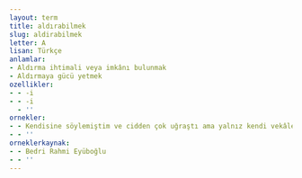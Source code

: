 ```yaml
---
layout: term
title: aldırabilmek
slug: aldirabilmek
letter: A
lisan: Türkçe
anlamlar:
- Aldırma ihtimali veya imkânı bulunmak
- Aldırmaya gücü yetmek
ozellikler:
- - -i
- - -i
  - ''
ornekler:
- - Kendisine söylemiştim ve cidden çok uğraştı ama yalnız kendi vekâletine aldırabildi.
- - ''
orneklerkaynak:
- - Bedri Rahmi Eyüboğlu
- - ''
---
```

